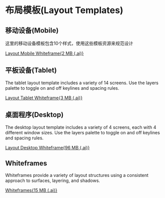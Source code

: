 布局模板(Layout Templates)
===============

## 移动设备(Mobile)

这里的移动设备模板包含10个样式，使用这些模板资源来规范设计

[Layout Mobile Whiteframe{2 MB (.ai)}](http://material-design.storage.googleapis.com/downloads/Layout_Mobile_Whiteframe.ai)

## 平板设备(Tablet)
The tablet layout template includes a variety of 14 screens. Use the layers palette to toggle on and off keylines and spacing rules.

[Layout Tablet Whiteframe{3 MB (.ai)}](http://material-design.storage.googleapis.com/downloads/Layout_Tablet_Whiteframe.ai)

## 桌面程序(Desktop)
The desktop layout template includes a variety of 4 screens, each with 4 different window sizes. Use the layers palette to toggle on and off keylines and spacing rules.

[Layout Desktop Whiteframe{96 MB (.ai)}](http://material-design.storage.googleapis.com/downloads/Layout_Desktop_Whiteframe.ai)

## Whiteframes

Whiteframes provide a variety of layout structures using a consistent approach to surfaces, layering, and shadows.

[Whiteframes{15 MB (.ai)}](http://material-design.storage.googleapis.com/downloads/Whiteframes.ai)